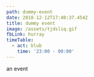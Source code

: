 ```yaml
---
path: dummy-event
date: 2018-12-12T17:40:37.454Z
title: dummy event
image: /assets/tjdsliq.gif
fbLink: hurray
timeTable:
  - act: blub
    time: '23:00 - 00:00'
---
```

an event
